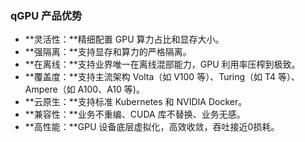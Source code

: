 
### qGPU 产品优势

- **灵活性：**精细配置 GPU 算力占比和显存大小。
- **强隔离：**支持显存和算力的严格隔离。
- **在离线：**支持业界唯一在离线混部能力，GPU 利用率压榨到极致。
- **覆盖度：**支持主流架构 Volta（如 V100 等）、Turing（如 T4 等）、Ampere（如 A100、A10 等)。
- **云原生：**支持标准 Kubernetes 和 NVIDIA Docker。
- **兼容性：**业务不重编、CUDA 库不替换、业务无感。
- **高性能：**GPU 设备底层虚拟化，高效收敛，吞吐接近0损耗。

